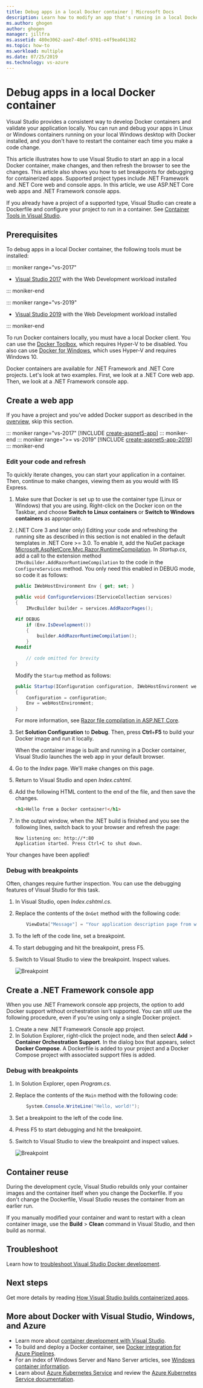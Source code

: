 ```yaml
---
title: Debug apps in a local Docker container | Microsoft Docs
description: Learn how to modify an app that's running in a local Docker container, refresh the container via Edit and Refresh, and then set debugging breakpoints.
ms.author: ghogen
author: ghogen
manager: jillfra
ms.assetid: 480e3062-aae7-48ef-9701-e4f9ea041382
ms.topic: how-to
ms.workload: multiple
ms.date: 07/25/2019
ms.technology: vs-azure
---
```

# Debug apps in a local Docker container

Visual Studio provides a consistent way to develop Docker containers and validate your application locally. 
You can run and debug your apps in Linux or Windows containers running on your local Windows desktop with Docker installed, and you don't have to restart the container each time you make a code change.

This article illustrates how to use Visual Studio to start an app in a local Docker container, make changes, and then refresh the browser to see the changes. This article also shows you how to set breakpoints for debugging for containerized apps. Supported project types include .NET Framework and .NET Core web and console apps. In this article, we use ASP.NET Core web apps and .NET Framework console apps.

If you already have a project of a supported type, Visual Studio can create a Dockerfile and configure your project to run in a container. See [Container Tools in Visual Studio](overview.md).

## Prerequisites

To debug apps in a local Docker container, the following tools must be installed:

::: moniker range="vs-2017"

* [Visual Studio 2017](https://visualstudio.microsoft.com/vs/older-downloads/?utm_medium=microsoft&utm_source=docs.microsoft.com&utm_campaign=vs+2017+download) with the Web Development workload installed

::: moniker-end

::: moniker range="vs-2019"

* [Visual Studio 2019](https://visualstudio.microsoft.com/downloads) with the Web Development workload installed

::: moniker-end

To run Docker containers locally, you must have a local Docker client. You can use the [Docker Toolbox](https://www.docker.com/products/docker-toolbox), which requires Hyper-V to be disabled. You also can use [Docker for Windows](https://www.docker.com/get-docker), which uses Hyper-V and requires Windows 10.

Docker containers are available for .NET Framework and .NET Core projects. Let's look at two examples. First, we look at a .NET Core web app. Then, we look at a .NET Framework console app.

## Create a web app

If you have a project and you've added Docker support as described in the [overview](overview.md), skip this section.

::: moniker range="vs-2017"
[!INCLUDE [create-aspnet5-app](../azure/includes/create-aspnet5-app.md)]
::: moniker-end
::: moniker range=">= vs-2019"
[!INCLUDE [create-aspnet5-app-2019](../azure/includes/vs-2019/create-aspnet5-app-2019.md)]
::: moniker-end

### Edit your code and refresh

To quickly iterate changes, you can start your application in a container. Then, continue to make changes, viewing them as you would with IIS Express.

1. Make sure that Docker is set up to use the container type (Linux or Windows) that you are using. Right-click on the Docker icon on the Taskbar, and choose **Switch to Linux containers** or **Switch to Windows containers** as appropriate.

1. (.NET Core 3 and later only) Editing your code and refreshing the running site as described in this section is not enabled in the default templates in .NET Core >= 3.0. To enable it, add the NuGet package [Microsoft.AspNetCore.Mvc.Razor.RuntimeCompilation](https://www.nuget.org/packages/Microsoft.AspNetCore.Mvc.Razor.RuntimeCompilation/). In *Startup.cs*, add a call to the extension method `IMvcBuilder.AddRazorRuntimeCompilation` to the code in the `ConfigureServices` method. You only need this enabled in DEBUG mode, so code it as follows:

    ```csharp
    public IWebHostEnvironment Env { get; set; }
    
    public void ConfigureServices(IServiceCollection services)
    {
        IMvcBuilder builder = services.AddRazorPages();
    
    #if DEBUG
        if (Env.IsDevelopment())
        {
            builder.AddRazorRuntimeCompilation();
        }
    #endif
    
        // code omitted for brevity
    }
    ```

    Modify the `Startup` method as follows:

    ```csharp
    public Startup(IConfiguration configuration, IWebHostEnvironment webHostEnvironment)
    {
        Configuration = configuration;
        Env = webHostEnvironment;
    }
    ```

   For more information, see [Razor file compilation in ASP.NET Core](/aspnet/core/mvc/views/view-compilation?view=aspnetcore-3.1).

1. Set **Solution Configuration** to **Debug**. Then, press **Ctrl**+**F5** to build your Docker image and run it locally.

    When the container image is built and running in a Docker container, Visual Studio launches the web app in your default browser.

1. Go to the *Index* page. We'll make changes on this page.
1. Return to Visual Studio and open *Index.cshtml*.
1. Add the following HTML content to the end of the file, and then save the changes.

    ```html
    <h1>Hello from a Docker container!</h1>
    ```

1. In the output window, when the .NET build is finished and you see the following lines, switch back to your browser and refresh the page:

   ```output
   Now listening on: http://*:80
   Application started. Press Ctrl+C to shut down.
   ```

Your changes have been applied!

### Debug with breakpoints

Often, changes require further inspection. You can use the debugging features of Visual Studio for this task.

1. In Visual Studio, open *Index.cshtml.cs*.
2. Replace the contents of the `OnGet` method with the following code:

   ```csharp
       ViewData["Message"] = "Your application description page from within a container";
   ```

3. To the left of the code line, set a breakpoint.
4. To start debugging and hit the breakpoint, press F5.
5. Switch to Visual Studio to view the breakpoint. Inspect values.

   ![Breakpoint](media/edit-and-refresh/breakpoint.png)

## Create a .NET Framework console app

When you use .NET Framework console app projects, the option to add Docker support without orchestration isn't supported. You can still use the following procedure, even if you're using only a single Docker project.

1. Create a new .NET Framework Console app project.
1. In Solution Explorer, right-click the project node, and then select **Add** > **Container Orchestration Support**.  In the dialog box that appears, select **Docker Compose**. A Dockerfile is added to your project and a Docker Compose project with associated support files is added.

### Debug with breakpoints

1. In Solution Explorer, open *Program.cs*.
2. Replace the contents of the `Main` method with the following code:

   ```csharp
       System.Console.WriteLine("Hello, world!");
   ```

3. Set a breakpoint to the left of the code line.
4. Press F5 to start debugging and hit the breakpoint.
5. Switch to Visual Studio to view the breakpoint and inspect values.

   ![Breakpoint](media/edit-and-refresh/breakpoint-console.png)

## Container reuse

During the development cycle, Visual Studio rebuilds only your container images and the container itself when you change the Dockerfile. If you don't change the Dockerfile, Visual Studio reuses the container from an earlier run.

If you manually modified your container and want to restart with a clean container image, use the **Build** > **Clean** command in Visual Studio, and then build as normal.

## Troubleshoot

Learn how to [troubleshoot Visual Studio Docker development](troubleshooting-docker-errors.md).

## Next steps

Get more details by reading [How Visual Studio builds containerized apps](container-build.md).

## More about Docker with Visual Studio, Windows, and Azure

* Learn more about [container development with Visual Studio](/visualstudio/containers).
* To build and deploy a Docker container, see [Docker integration for Azure Pipelines](https://marketplace.visualstudio.com/items?itemName=ms-vscs-rm.docker).
* For an index of Windows Server and Nano Server articles, see [Windows container information](/virtualization/windowscontainers/).
* Learn about [Azure Kubernetes Service](https://azure.microsoft.com/services/kubernetes-service/) and review the [Azure Kubernetes Service documentation](/azure/aks).
